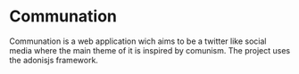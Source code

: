 # Communation
Communation is a web application wich aims to be a twitter like social media where the main theme of it is inspired by comunism.
The project uses the adonisjs framework.
